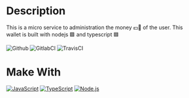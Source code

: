 # Description
This is a micro service to administration the money 💵🤑 of the user. This wallet is built with nodejs 🟩 and typescript 🟦

![Github](https://github.com/zearkiatos/wallet-api/actions/workflows/action.yml/badge.svg)
![GitlabCI](https://gitlab.com/caprilespe/wallet-api/badges/develop/pipeline.svg)
![TravisCI](https://api.travis-ci.com/zearkiatos/wallet-api.svg?branch=develop)

# Make With

[![JavaScript](https://img.shields.io/badge/javascript-ead547?style=for-the-badge&logo=javascript&logoColor=white&labelColor=000000)]()
[![TypeScript](https://img.shields.io/badge/TypeScript-2f72bc?style=for-the-badge&logo=typescript&logoColor=white&labelColor=000000)]()
[![Node.js](https://img.shields.io/badge/node.js-76c339?style=for-the-badge&logo=node.js&logoColor=white&labelColor=000000)]()
